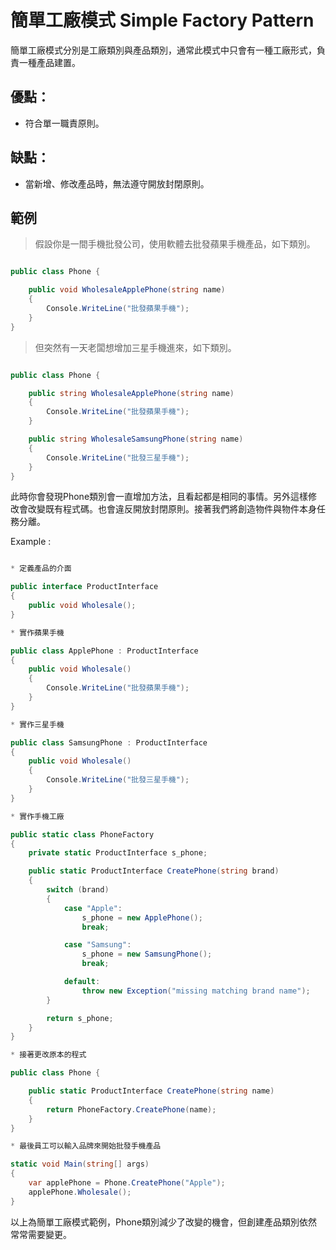 # 簡單工廠模式 Simple Factory Pattern

簡單工廠模式分別是工廠類別與產品類別，通常此模式中只會有一種工廠形式，負責一種產品建置。

## 優點：
* 符合單一職責原則。

## 缺點：
* 當新增、修改產品時，無法遵守開放封閉原則。

## 範例

> 假設你是一間手機批發公司，使用軟體去批發蘋果手機產品，如下類別。

```C#

public class Phone {

    public void WholesaleApplePhone(string name)
    {
        Console.WriteLine("批發蘋果手機");
    }
}

```

> 但突然有一天老闆想增加三星手機進來，如下類別。

```C#

public class Phone {

    public string WholesaleApplePhone(string name)
    {
        Console.WriteLine("批發蘋果手機");
    }

    public string WholesaleSamsungPhone(string name)
    {
        Console.WriteLine("批發三星手機");
    }
}

```

此時你會發現Phone類別會一直增加方法，且看起都是相同的事情。另外這樣修改會改變既有程式碼。也會違反開放封閉原則。接著我們將創造物件與物件本身任務分離。

Example :

```C#

* 定義產品的介面

public interface ProductInterface
{
    public void Wholesale();
}

* 實作蘋果手機

public class ApplePhone : ProductInterface
{
    public void Wholesale()
    {
        Console.WriteLine("批發蘋果手機");
    }
}

* 實作三星手機

public class SamsungPhone : ProductInterface
{
    public void Wholesale()
    {
        Console.WriteLine("批發三星手機");
    }
}

* 實作手機工廠

public static class PhoneFactory
{
    private static ProductInterface s_phone;

    public static ProductInterface CreatePhone(string brand)
    {
        switch (brand)
        {
            case "Apple":
                s_phone = new ApplePhone();
                break;

            case "Samsung":
                s_phone = new SamsungPhone();
                break;

            default:
                throw new Exception("missing matching brand name");
        }

        return s_phone;
    }
}

* 接著更改原本的程式

public class Phone {

    public static ProductInterface CreatePhone(string name)
    {
        return PhoneFactory.CreatePhone(name);
    }
}

* 最後員工可以輸入品牌來開始批發手機產品

static void Main(string[] args)
{
    var applePhone = Phone.CreatePhone("Apple");
    applePhone.Wholesale();
}
```

以上為簡單工廠模式範例，Phone類別減少了改變的機會，但創建產品類別依然常常需要變更。
